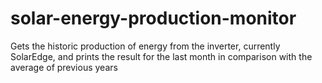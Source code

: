 # solar-energy-production-monitor
Gets the historic production of energy from the inverter, currently SolarEdge, and prints the result for the last month in comparison with the average of previous years
